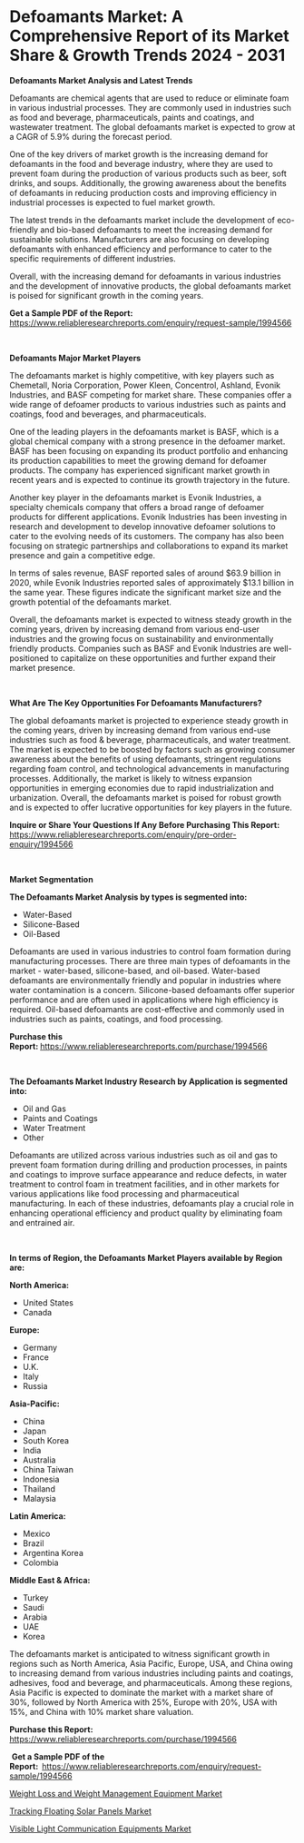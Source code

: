 <p><h1>Defoamants Market: A Comprehensive Report of its Market Share & Growth Trends 2024 - 2031</h1></p><p><strong>Defoamants Market Analysis and Latest Trends</strong></p>
<p><p>Defoamants are chemical agents that are used to reduce or eliminate foam in various industrial processes. They are commonly used in industries such as food and beverage, pharmaceuticals, paints and coatings, and wastewater treatment. The global defoamants market is expected to grow at a CAGR of 5.9% during the forecast period.</p><p>One of the key drivers of market growth is the increasing demand for defoamants in the food and beverage industry, where they are used to prevent foam during the production of various products such as beer, soft drinks, and soups. Additionally, the growing awareness about the benefits of defoamants in reducing production costs and improving efficiency in industrial processes is expected to fuel market growth.</p><p>The latest trends in the defoamants market include the development of eco-friendly and bio-based defoamants to meet the increasing demand for sustainable solutions. Manufacturers are also focusing on developing defoamants with enhanced efficiency and performance to cater to the specific requirements of different industries.</p><p>Overall, with the increasing demand for defoamants in various industries and the development of innovative products, the global defoamants market is poised for significant growth in the coming years.</p></p>
<p><strong>Get a Sample PDF of the Report:&nbsp;</strong> <a href="https://www.reliableresearchreports.com/enquiry/request-sample/1994566">https://www.reliableresearchreports.com/enquiry/request-sample/1994566</a></p>
<p>&nbsp;</p>
<p><strong>Defoamants Major Market Players</strong></p>
<p><p>The defoamants market is highly competitive, with key players such as Chemetall, Noria Corporation, Power Kleen, Concentrol, Ashland, Evonik Industries, and BASF competing for market share. These companies offer a wide range of defoamer products to various industries such as paints and coatings, food and beverages, and pharmaceuticals.</p><p>One of the leading players in the defoamants market is BASF, which is a global chemical company with a strong presence in the defoamer market. BASF has been focusing on expanding its product portfolio and enhancing its production capabilities to meet the growing demand for defoamer products. The company has experienced significant market growth in recent years and is expected to continue its growth trajectory in the future.</p><p>Another key player in the defoamants market is Evonik Industries, a specialty chemicals company that offers a broad range of defoamer products for different applications. Evonik Industries has been investing in research and development to develop innovative defoamer solutions to cater to the evolving needs of its customers. The company has also been focusing on strategic partnerships and collaborations to expand its market presence and gain a competitive edge.</p><p>In terms of sales revenue, BASF reported sales of around $63.9 billion in 2020, while Evonik Industries reported sales of approximately $13.1 billion in the same year. These figures indicate the significant market size and the growth potential of the defoamants market.</p><p>Overall, the defoamants market is expected to witness steady growth in the coming years, driven by increasing demand from various end-user industries and the growing focus on sustainability and environmentally friendly products. Companies such as BASF and Evonik Industries are well-positioned to capitalize on these opportunities and further expand their market presence.</p></p>
<p>&nbsp;</p>
<p><strong>What Are The Key Opportunities For Defoamants Manufacturers?</strong></p>
<p><p>The global defoamants market is projected to experience steady growth in the coming years, driven by increasing demand from various end-use industries such as food & beverage, pharmaceuticals, and water treatment. The market is expected to be boosted by factors such as growing consumer awareness about the benefits of using defoamants, stringent regulations regarding foam control, and technological advancements in manufacturing processes. Additionally, the market is likely to witness expansion opportunities in emerging economies due to rapid industrialization and urbanization. Overall, the defoamants market is poised for robust growth and is expected to offer lucrative opportunities for key players in the future.</p></p>
<p><strong>Inquire or Share Your Questions If Any Before Purchasing This Report:</strong> <a href="https://www.reliableresearchreports.com/enquiry/pre-order-enquiry/1994566">https://www.reliableresearchreports.com/enquiry/pre-order-enquiry/1994566</a></p>
<p>&nbsp;</p>
<p><strong>Market Segmentation</strong></p>
<p><strong>The Defoamants Market Analysis by types is segmented into:</strong></p>
<p><ul><li>Water-Based</li><li>Silicone-Based</li><li>Oil-Based</li></ul></p>
<p><p>Defoamants are used in various industries to control foam formation during manufacturing processes. There are three main types of defoamants in the market - water-based, silicone-based, and oil-based. Water-based defoamants are environmentally friendly and popular in industries where water contamination is a concern. Silicone-based defoamants offer superior performance and are often used in applications where high efficiency is required. Oil-based defoamants are cost-effective and commonly used in industries such as paints, coatings, and food processing.</p></p>
<p><strong>Purchase this Report:&nbsp;</strong><a href="https://www.reliableresearchreports.com/purchase/1994566">https://www.reliableresearchreports.com/purchase/1994566</a></p>
<p>&nbsp;</p>
<p><strong>The Defoamants Market Industry Research by Application is segmented into:</strong></p>
<p><ul><li>Oil and Gas</li><li>Paints and Coatings</li><li>Water Treatment</li><li>Other</li></ul></p>
<p><p>Defoamants are utilized across various industries such as oil and gas to prevent foam formation during drilling and production processes, in paints and coatings to improve surface appearance and reduce defects, in water treatment to control foam in treatment facilities, and in other markets for various applications like food processing and pharmaceutical manufacturing. In each of these industries, defoamants play a crucial role in enhancing operational efficiency and product quality by eliminating foam and entrained air.</p></p>
<p>&nbsp;</p>
<p><strong>In terms of Region, the Defoamants Market Players available by Region are:</strong></p>
<p>
    <p> <strong> North America: </strong>
        <ul>
            <li>United States</li>
            <li>Canada</li>
        </ul>
        </p> 
    <p> <strong> Europe: </strong>
        <ul>
            <li>Germany</li>
            <li>France</li>
            <li>U.K.</li>
            <li>Italy</li>
            <li>Russia</li>
        </ul>
        </p> 
    <p> <strong> Asia-Pacific: </strong>
        <ul>
            <li>China</li>
            <li>Japan</li>
            <li>South Korea</li>
            <li>India</li>
            <li>Australia</li>
            <li>China Taiwan</li>
            <li>Indonesia</li>
            <li>Thailand</li>
            <li>Malaysia</li>
        </ul>
        </p> 
    <p> <strong> Latin America: </strong>
        <ul>
            <li>Mexico</li>
            <li>Brazil</li>
            <li>Argentina Korea</li>
            <li>Colombia</li>
        </ul>
        </p> 
    <p> <strong> Middle East & Africa: </strong>
        <ul>
            <li>Turkey</li>
            <li>Saudi</li>
            <li>Arabia</li>
            <li>UAE</li>
            <li>Korea</li>
        </ul>
    </p>
    </p>
<p><p>The defoamants market is anticipated to witness significant growth in regions such as North America, Asia Pacific, Europe, USA, and China owing to increasing demand from various industries including paints and coatings, adhesives, food and beverage, and pharmaceuticals. Among these regions, Asia Pacific is expected to dominate the market with a market share of 30%, followed by North America with 25%, Europe with 20%, USA with 15%, and China with 10% market share valuation.</p></p>
<p><strong>Purchase this Report: </strong><a href="https://www.reliableresearchreports.com/purchase/1994566">https://www.reliableresearchreports.com/purchase/1994566</a></p>
<p>&nbsp;<strong>Get a Sample PDF of the Report:&nbsp;&nbsp;</strong><a href="https://www.reliableresearchreports.com/enquiry/request-sample/1994566">https://www.reliableresearchreports.com/enquiry/request-sample/1994566</a></p>
<p><strong></strong></p>
<p><p><a href="https://pretty-mail-caf.notion.site/Weight-Loss-and-Weight-Management-Equipment-Market-Size-and-Growth-Market-Segmentation-Regional-an-367420dcc0b14e1eaa451acfca8a0436">Weight Loss and Weight Management Equipment Market</a></p><p><a href="https://full-wildebeest-80b.notion.site/Tracking-Floating-Solar-Panels-Market-Size-Share-Trends-Analysis-Report-By-Material-By-Type-By--e5e18cf181ac41ef81740c4867210111">Tracking Floating Solar Panels Market</a></p><p><a href="https://flame-sidecar-702.notion.site/Visible-Light-Communication-Equipments-Market-Size-Reflecting-a-Forecast-Till-2031-Market-By-Type--b03c9ac51c9b44b385a9e4ace840d3e8">Visible Light Communication Equipments Market</a></p></p>